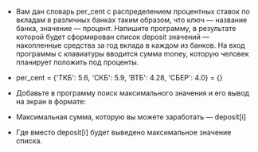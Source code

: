 * Вам дан словарь per_cent с распределением процентных ставок по вкладам в различных банках таким образом, что ключ — название банка, значение — процент. Напишите программу, в результате которой будет сформирован список deposit значений — накопленные средства за год вклада в каждом из банков. На вход программы с клавиатуры вводится сумма money, которую человек планирует положить под проценты.

* per_cent = {'ТКБ': 5.6, 'СКБ': 5.9, 'ВТБ': 4.28, 'СБЕР': 4.0} = {}


* Добавьте в программу поиск максимального значения и его вывод на экран в формате:

* Максимальная сумма, которую вы можете заработать — deposit[i]

* Где вместо deposit[i] будет выведено максимальное значение списка.
